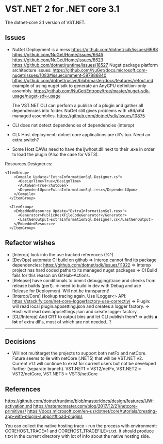 # VST.NET 2 for .NET core 3.1

The dotnet-core 3.1 version of VST.NET.

## Issues

* NuGet Deployment is a mess
  https://github.com/dotnet/sdk/issues/6688
  https://github.com/NuGet/Home/issues/6645
  https://github.com/NuGet/Home/issues/8623
  https://github.com/dotnet/runtime/issues/18527
  Nuget package platform architecture issues:
  https://github.com/NuGet/docs.microsoft.com-nuget/issues/1083#issuecomment-597886840
  https://github.com/dotnet/roslyn/blob/master/docs/features/refout.md
  example of using nuget sdk to generate an AnyCPU definition-only assembly.
  https://github.com/NuGet/Entropy/tree/master/nuget-sdk-usage/nuget-sdk-usage

  The VST.NET CLI can perform a publish of a plugin and gather all dependencies into folder.
  NuGet still gives problems with x86/x64 managed assemblies.
  https://github.com/dotnet/sdk/issues/10875


* CLI does not detect dependencies of dependencies (interop)
* CLI: Host deployment: dotnet core applications are dll's too. Need an extra switch?

* Some Host DAWs need to have the ijwhost.dll next to their .exe in order to load the plugin
    (Also the case for VST3).

Resources.Designer.cs:
```
<ItemGroup>
    <Compile Update="ExtraInformationSql.Designer.cs">
      <DesignTime>True</DesignTime>
      <AutoGen>True</AutoGen>
      <DependentUpon>ExtraInformationSql.resx</DependentUpon>
    </Compile>
  </ItemGroup>

  <ItemGroup>
    <EmbeddedResource Update="ExtraInformationSql.resx">
      <Generator>PublicResXFileCodeGenerator</Generator>
      <LastGenOutput>ExtraInformationSql.Designer.cs</LastGenOutput>
    </EmbeddedResource>
  </ItemGroup>

```

## Refactor wishes

* [Interop] look into the use tracked references (%^)
* [DevOps] automate CI build on github
    => Interop cannot find its package dependencies: https://github.com/dotnet/sdk/issues/11922
    => Interop project has hard coded paths to its managed nuget packages
    => CI Build fails for this reason on GitHub-Actions.
* [Release] have conditionals to ommit debugging/trace and checks from release builds (perf).
    => need to build in dev with Debug and use Release for Deployment. Will not be transparent!
* [Interop/Core] Hookup tracing again. Use ILogger<> API: https://stackify.com/net-core-loggerfactory-use-correctly/
    => Plugin: will read local plugin.appsetting.json and creates a logger factory.
    => Host: will read own appsettings.json and create logger factory.
* [CLI/Interop] Add CRT to output bins and let CLI publish them?
    => adds **a lot** of extra dll's, most of which are not needed...?

---

## Decisions

* Will not multitarget the projects to support both netFx and netCore. 
Future seems to lie with netCore (.NET5) that will be VST.NET v2.
Current v1.1 will continue to exist for current users but not be developed further (separate branch).
VST.NET1 = VST2/netFx, VST.NET2 = VST2/netCore, VST.NET3 = VST3/netCore

## References

https://github.com/dotnet/runtime/blob/master/docs/design/features/IJW-activation.md
https://natemcmaster.com/blog/2017/12/21/netcore-primitives/
https://docs.microsoft.com/en-us/dotnet/core/tutorials/creating-app-with-plugin-support#load-plugins

You can collect the native hosting trace - run the process with environment: COREHOST_TRACE=1 and COREHOST_TRACEFILE=t.txt.
It should produce t.txt in the current directory with lot of info about the native hosting side.
